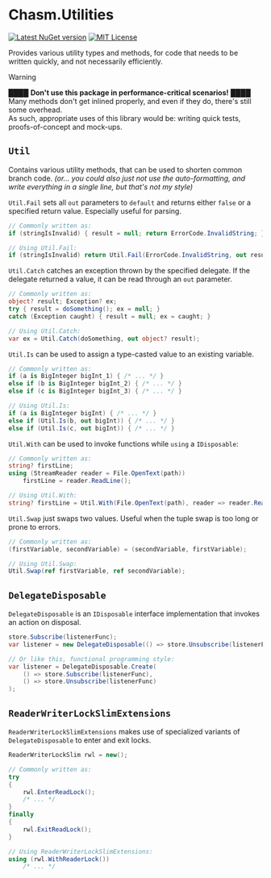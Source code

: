 # Chasm.Utilities

[![Latest NuGet version](https://img.shields.io/nuget/v/Chasm.Utilities)](https://www.nuget.org/packages/Chasm.Utilities/)
[![MIT License](https://img.shields.io/github/license/Chasmical/Chasm)](../LICENSE)

Provides various utility types and methods, for code that needs to be written quickly, and not necessarily efficiently.

> [!WARNING]
> ████ **Don't use this package in performance-critical scenarios!** ████  
> Many methods don't get inlined properly, and even if they do, there's still some overhead.  
> As such, appropriate uses of this library would be: writing quick tests, proofs-of-concept and mock-ups.



## `Util`

Contains various utility methods, that can be used to shorten common branch code. *(or... you could also just not use the auto-formatting, and write everything in a single line, but that's not my style)*

`Util.Fail` sets all `out` parameters to `default` and returns either `false` or a specified return value. Especially useful for parsing.

```cs
// Commonly written as:
if (stringIsInvalid) { result = null; return ErrorCode.InvalidString; }

// Using Util.Fail:
if (stringIsInvalid) return Util.Fail(ErrorCode.InvalidString, out result);
```

`Util.Catch` catches an exception thrown by the specified delegate. If the delegate returned a value, it can be read through an `out` parameter.

```cs
// Commonly written as:
object? result; Exception? ex;
try { result = doSomething(); ex = null; }
catch (Exception caught) { result = null; ex = caught; }

// Using Util.Catch:
var ex = Util.Catch(doSomething, out object? result);
```

`Util.Is` can be used to assign a type-casted value to an existing variable.

```cs
// Commonly written as:
if (a is BigInteger bigInt_1) { /* ... */ }
else if (b is BigInteger bigInt_2) { /* ... */ }
else if (c is BigInteger bigInt_3) { /* ... */ }

// Using Util.Is:
if (a is BigInteger bigInt) { /* ... */ }
else if (Util.Is(b, out bigInt)) { /* ... */ }
else if (Util.Is(c, out bigInt)) { /* ... */ }
```

`Util.With` can be used to invoke functions while `using` a `IDisposable`:

```cs
// Commonly written as:
string? firstLine;
using (StreamReader reader = File.OpenText(path))
    firstLine = reader.ReadLine();

// Using Util.With:
string? firstLine = Util.With(File.OpenText(path), reader => reader.ReadLine());
```

`Util.Swap` just swaps two values. Useful when the tuple swap is too long or prone to errors.

```cs
// Commonly written as:
(firstVariable, secondVariable) = (secondVariable, firstVariable);

// Using Util.Swap:
Util.Swap(ref firstVariable, ref secondVariable);
```



## `DelegateDisposable`

`DelegateDisposable` is an `IDisposable` interface implementation that invokes an action on disposal.

```cs
store.Subscribe(listenerFunc);
var listener = new DelegateDisposable(() => store.Unsubscribe(listenerFunc));

// Or like this, functional programming style:
var listener = DelegateDisposable.Create(
    () => store.Subscribe(listenerFunc),
    () => store.Unsubscribe(listenerFunc)
);
```



## `ReaderWriterLockSlimExtensions`

`ReaderWriterLockSlimExtensions` makes use of specialized variants of `DelegateDisposable` to enter and exit locks.

```cs
ReaderWriterLockSlim rwl = new();

// Commonly written as:
try
{
    rwl.EnterReadLock();
    /* ... */
}
finally
{
    rwl.ExitReadLock();
}

// Using ReaderWriterLockSlimExtensions:
using (rwl.WithReaderLock())
    /* ... */
```


